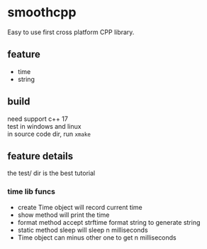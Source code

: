 # smoothcpp
Easy to use first cross platform CPP library.

## feature
* time
* string

## build
need support c++ 17  
test in windows and linux  
in source code dir, run `xmake`  

## feature details
the test/ dir is the best tutorial

### time lib funcs
* create Time object will record current time
* show method will print the time
* format method accept strftime format string to generate string
* static method sleep will sleep n milliseconds
* Time object can minus other one to get n milliseconds